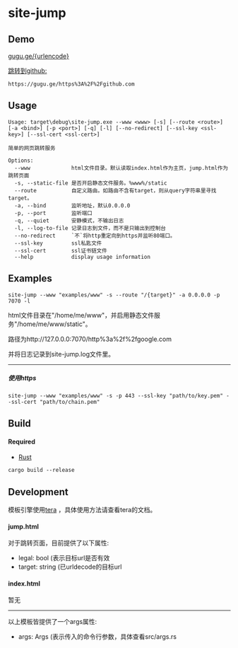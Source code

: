 # site-jump

## Demo
[gugu.ge/{urlencode}](https://gugu.ge)

[跳转到github: ](https://gugu.ge/https%3A%2F%2Fgithub.com)
```
https://gugu.ge/https%3A%2F%2Fgithub.com
```


## Usage
```
Usage: target\debug\site-jump.exe --www <www> [-s] [--route <route>] [-a <bind>] [-p <port>] [-q] [-l] [--no-redirect] [--ssl-key <ssl-key>] [--ssl-cert <ssl-cert>]

简单的网页跳转服务

Options:
  --www             html文件目录。默认读取index.html作为主页，jump.html作为跳转页面
  -s, --static-file 是否开启静态文件服务。%www%/static
  --route           自定义路由。如路由不含有target，则从query字符串里寻找target。
  -a, --bind        监听地址，默认0.0.0.0
  -p, --port        监听端口
  -q, --quiet       安静模式，不输出日志
  -l, --log-to-file 记录日志到文件，而不是只输出到控制台
  --no-redirect     `不`将http重定向到https并监听80端口。
  --ssl-key         ssl私匙文件
  --ssl-cert        ssl证书链文件
  --help            display usage information

```

## Examples
```
site-jump --www "examples/www" -s --route "/{target}" -a 0.0.0.0 -p 7070 -l
```
html文件目录在"/home/me/www"，并启用静态文件服务"/home/me/www/static"。

路径为http://127.0.0.0:7070/http%3a%2f%2fgoogle.com

并将日志记录到site-jump.log文件里。

---
##### 使用https
```
site-jump --www "examples/www" -s -p 443 --ssl-key "path/to/key.pem" --ssl-cert "path/to/chain.pem"
```

## Build
#### Required
* [Rust](https://www.rust-lang.org/)

```
cargo build --release
```

## Development
模板引擎使用[tera](https://tera.netlify.app/docs) ，具体使用方法请查看tera的文档。

#### jump.html
对于跳转页面，目前提供了以下属性:
* legal: bool (表示目标url是否有效
* target: string (已urldecode的目标url



#### index.html
暂无

---
以上模板皆提供了一个args属性:
* args: Args (表示传入的命令行参数，具体查看src/args.rs

